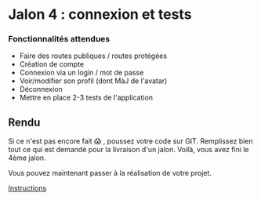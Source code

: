 # Jalon 4 : connexion et tests

### Fonctionnalités attendues

- Faire des routes publiques / routes protégées
- Création de compte
- Connexion via un login / mot de passe
- Voir/modifier son profil (dont MàJ de l'avatar)
- Déconnexion
- Mettre en place 2-3 tests de l'application

## Rendu
Si ce n'est pas encore fait :scream: , poussez votre code sur GIT. Remplissez bien tout ce qui est demandé pour la livraison d'un jalon. Voilà, vous avez fini le 4ème jalon.

Vous pouvez maintenant passer à la réalisation de votre projet.

[Instructions](../infos/eval.md)